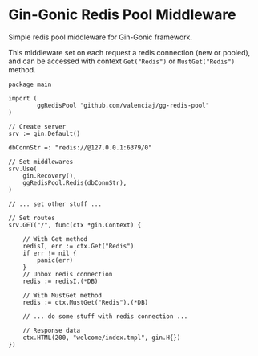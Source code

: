# Gin-Gonic Redis Pool Middleware

Simple redis pool middleware for Gin-Gonic framework.

This middleware set on each request a redis connection (new or pooled), and can be accessed with context `Get("Redis")` or `MustGet("Redis")` method.

```
package main

import (
		ggRedisPool "github.com/valenciaj/gg-redis-pool"
)

// Create server
srv := gin.Default()

dbConnStr =: "redis://@127.0.0.1:6379/0"

// Set middlewares
srv.Use(
	gin.Recovery(),
	ggRedisPool.Redis(dbConnStr),
)

// ... set other stuff ...

// Set routes
srv.GET("/", func(ctx *gin.Context) {

	// With Get method
	redisI, err := ctx.Get("Redis")
	if err != nil {
		panic(err)
	}
	// Unbox redis connection
	redis := redisI.(*DB)

	// With MustGet method
	redis := ctx.MustGet("Redis").(*DB)

	// ... do some stuff with redis connection ...

	// Response data
	ctx.HTML(200, "welcome/index.tmpl", gin.H{})
})

```
